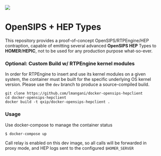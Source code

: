 <img src="https://avatars1.githubusercontent.com/u/3853758?v=4&s=100">

# OpenSIPS + HEP Types
This repository provides a proof-of-concept OpenSIPS/RTPEngine/HEP contraption, capable of emitting several advanced **OpenSIPS HEP** Types to **HOMER**/**HEPIC**, not to be used for any production purpose what-so-ever.


<!--
### Quick Start
Automated builds of the image are available on [DockerHub](https://hub.docker.com/r/qxip/homer-hepswitch)
```sh
$ docker pull qxip/docker-opensips-hepclient
```
-->

### Optional: Custom Build w/ RTPEngine kernel modules
In order for RTPEngine to insert and use its kernel modules on a given system, the container must be built for the specific underlying OS kernel version. Please use the ```dev``` branch to produce a source-compiled build.
```
git clone https://github.com/lmangani/docker-opensips-hepclient
cd docker-opensips-hepclient
docker build -t qxip/docker-opensips-hepclient .
```

### Usage
Use docker-compose to manage the container status
```sh
$ docker-compose up
```
Call relay is enabled on this dev image, so all calls will be forwarded in proxy mode, and HEP logs sent to the configured ```$HOMER_SERVER```
